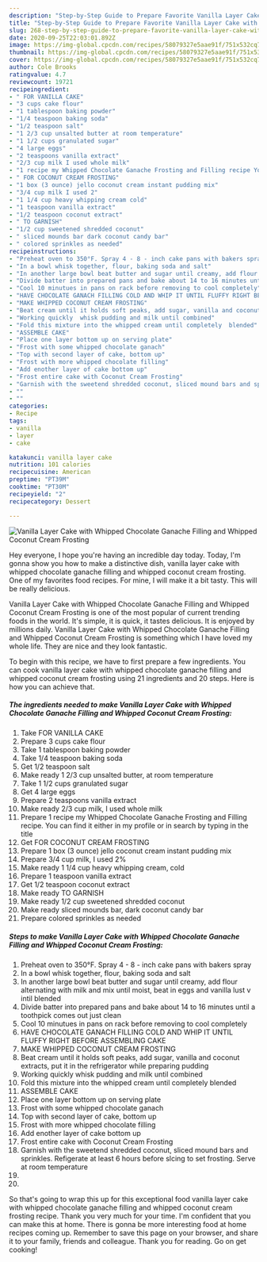 ```yaml
---
description: "Step-by-Step Guide to Prepare Favorite Vanilla Layer Cake with Whipped Chocolate Ganache Filling and Whipped Coconut Cream Frosting"
title: "Step-by-Step Guide to Prepare Favorite Vanilla Layer Cake with Whipped Chocolate Ganache Filling and Whipped Coconut Cream Frosting"
slug: 268-step-by-step-guide-to-prepare-favorite-vanilla-layer-cake-with-whipped-chocolate-ganache-filling-and-whipped-coconut-cream-frosting
date: 2020-09-25T22:03:01.892Z
image: https://img-global.cpcdn.com/recipes/58079327e5aae91f/751x532cq70/vanilla-layer-cake-with-whipped-chocolate-ganache-filling-and-whipped-coconut-cream-frosting-recipe-main-photo.jpg
thumbnail: https://img-global.cpcdn.com/recipes/58079327e5aae91f/751x532cq70/vanilla-layer-cake-with-whipped-chocolate-ganache-filling-and-whipped-coconut-cream-frosting-recipe-main-photo.jpg
cover: https://img-global.cpcdn.com/recipes/58079327e5aae91f/751x532cq70/vanilla-layer-cake-with-whipped-chocolate-ganache-filling-and-whipped-coconut-cream-frosting-recipe-main-photo.jpg
author: Cole Brooks
ratingvalue: 4.7
reviewcount: 19721
recipeingredient:
- " FOR VANILLA CAKE"
- "3 cups cake flour"
- "1 tablespoon baking powder"
- "1/4 teaspoon baking soda"
- "1/2 teaspoon salt"
- "1 2/3 cup unsalted butter at room temperature"
- "1 1/2 cups granulated sugar"
- "4 large eggs"
- "2 teaspoons vanilla extract"
- "2/3 cup milk I used whole milk"
- "1 recipe my Whipped Chocolate Ganache Frosting and Filling recipe You can find it either in my profile or in search by typing in the title"
- " FOR COCONUT CREAM FROSTING"
- "1 box (3 ounce) jello coconut cream instant pudding mix"
- "3/4 cup milk I used 2"
- "1 1/4 cup heavy whipping cream cold"
- "1 teaspoon vanilla extract"
- "1/2 teaspoon coconut extract"
- " TO GARNISH"
- "1/2 cup sweetened shredded coconut"
- " sliced mounds bar dark coconut candy bar"
- " colored sprinkles as needed"
recipeinstructions:
- "Preheat oven to 350°F. Spray 4 - 8 - inch cake pans with bakers spray"
- "In a bowl whisk together, flour, baking soda and salt"
- "In another large bowl beat butter and sugar until creamy, add flour alternating with milk and mix until moist, beat in eggs and vanilla lust v intil blended"
- "Divide batter into prepared pans and bake about 14 to 16 minutes until a toothpick comes out just clean"
- "Cool 10 minutues in pans on rack before removing to cool completely"
- "HAVE CHOCOLATE GANACH FILLING COLD AND WHIP IT UNTIL FLUFFY RIGHT BEFORE ASSEMBLING CAKE"
- "MAKE WHIPPED COCONUT CREAM FROSTING"
- "Beat cream until it holds soft peaks, add sugar, vanilla and coconut extracts,  put it in the refrigerator while preparing pudding"
- "Working quickly  whisk pudding and milk until combined"
- "Fold this mixture into the whipped cream until completely  blended"
- "ASSEMBLE CAKE"
- "Place one layer bottom up on serving plate"
- "Frost with some whipped chocolate ganach"
- "Top with second layer of cake, bottom up"
- "Frost with more whipped chocolate filling"
- "Add enother layer of cake bottom up"
- "Frost entire cake with Coconut Cream Frosting"
- "Garnish with the sweetend shredded coconut, sliced mound bars and sprinkles. Refigerate at least 6 hours before slcing to set frosting. Serve at room temperature"
- ""
- ""
categories:
- Recipe
tags:
- vanilla
- layer
- cake

katakunci: vanilla layer cake 
nutrition: 101 calories
recipecuisine: American
preptime: "PT39M"
cooktime: "PT30M"
recipeyield: "2"
recipecategory: Dessert

---
```



![Vanilla Layer Cake with Whipped Chocolate Ganache Filling and Whipped Coconut Cream Frosting](https://img-global.cpcdn.com/recipes/58079327e5aae91f/751x532cq70/vanilla-layer-cake-with-whipped-chocolate-ganache-filling-and-whipped-coconut-cream-frosting-recipe-main-photo.jpg)

Hey everyone, I hope you're having an incredible day today. Today, I'm gonna show you how to make a distinctive dish, vanilla layer cake with whipped chocolate ganache filling and whipped coconut cream frosting. One of my favorites food recipes. For mine, I will make it a bit tasty. This will be really delicious.



Vanilla Layer Cake with Whipped Chocolate Ganache Filling and Whipped Coconut Cream Frosting is one of the most popular of current trending foods in the world. It's simple, it is quick, it tastes delicious. It is enjoyed by millions daily. Vanilla Layer Cake with Whipped Chocolate Ganache Filling and Whipped Coconut Cream Frosting is something which I have loved my whole life. They are nice and they look fantastic.


To begin with this recipe, we have to first prepare a few ingredients. You can cook vanilla layer cake with whipped chocolate ganache filling and whipped coconut cream frosting using 21 ingredients and 20 steps. Here is how you can achieve that.

<!--inarticleads1-->

##### The ingredients needed to make Vanilla Layer Cake with Whipped Chocolate Ganache Filling and Whipped Coconut Cream Frosting:

1. Take  FOR VANILLA CAKE
1. Prepare 3 cups cake flour
1. Take 1 tablespoon baking powder
1. Take 1/4 teaspoon baking soda
1. Get 1/2 teaspoon salt
1. Make ready 1 2/3 cup unsalted butter, at room temperature
1. Take 1 1/2 cups granulated sugar
1. Get 4 large eggs
1. Prepare 2 teaspoons vanilla extract
1. Make ready 2/3 cup milk, I used whole milk
1. Prepare 1 recipe my Whipped Chocolate Ganache Frosting and Filling recipe. You can find it either in my profile or in search by typing in the title
1. Get  FOR COCONUT CREAM FROSTING
1. Prepare 1 box (3 ounce) jello coconut cream instant pudding mix
1. Prepare 3/4 cup milk, I used 2%
1. Make ready 1 1/4 cup heavy whipping cream, cold
1. Prepare 1 teaspoon vanilla extract
1. Get 1/2 teaspoon coconut extract
1. Make ready  TO GARNISH
1. Make ready 1/2 cup sweetened shredded coconut
1. Make ready  sliced mounds bar, dark coconut candy bar
1. Prepare  colored sprinkles as needed




<!--inarticleads2-->

##### Steps to make Vanilla Layer Cake with Whipped Chocolate Ganache Filling and Whipped Coconut Cream Frosting:

1. Preheat oven to 350°F. Spray 4 - 8 - inch cake pans with bakers spray
1. In a bowl whisk together, flour, baking soda and salt
1. In another large bowl beat butter and sugar until creamy, add flour alternating with milk and mix until moist, beat in eggs and vanilla lust v intil blended
1. Divide batter into prepared pans and bake about 14 to 16 minutes until a toothpick comes out just clean
1. Cool 10 minutues in pans on rack before removing to cool completely
1. HAVE CHOCOLATE GANACH FILLING COLD AND WHIP IT UNTIL FLUFFY RIGHT BEFORE ASSEMBLING CAKE
1. MAKE WHIPPED COCONUT CREAM FROSTING
1. Beat cream until it holds soft peaks, add sugar, vanilla and coconut extracts,  put it in the refrigerator while preparing pudding
1. Working quickly  whisk pudding and milk until combined
1. Fold this mixture into the whipped cream until completely  blended
1. ASSEMBLE CAKE
1. Place one layer bottom up on serving plate
1. Frost with some whipped chocolate ganach
1. Top with second layer of cake, bottom up
1. Frost with more whipped chocolate filling
1. Add enother layer of cake bottom up
1. Frost entire cake with Coconut Cream Frosting
1. Garnish with the sweetend shredded coconut, sliced mound bars and sprinkles. Refigerate at least 6 hours before slcing to set frosting. Serve at room temperature
1. 
1. 




So that's going to wrap this up for this exceptional food vanilla layer cake with whipped chocolate ganache filling and whipped coconut cream frosting recipe. Thank you very much for your time. I'm confident that you can make this at home. There is gonna be more interesting food at home recipes coming up. Remember to save this page on your browser, and share it to your family, friends and colleague. Thank you for reading. Go on get cooking!
